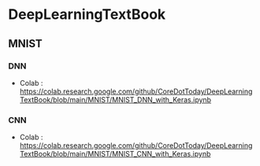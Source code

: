 # DeepLearningTextBook

## MNIST
### DNN
- Colab : https://colab.research.google.com/github/CoreDotToday/DeepLearningTextBook/blob/main/MNIST/MNIST_DNN_with_Keras.ipynb

### CNN
- Colab : https://colab.research.google.com/github/CoreDotToday/DeepLearningTextBook/blob/main/MNIST/MNIST_CNN_with_Keras.ipynb

